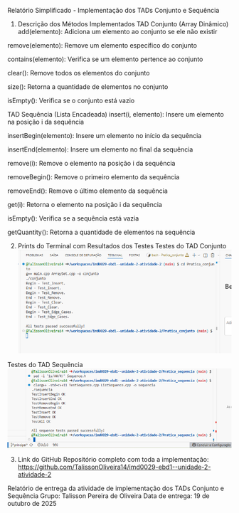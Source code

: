 Relatório Simplificado - Implementação dos TADs Conjunto e Sequência
1. Descrição dos Métodos Implementados
TAD Conjunto (Array Dinâmico)
add(elemento): Adiciona um elemento ao conjunto se ele não existir

remove(elemento): Remove um elemento específico do conjunto

contains(elemento): Verifica se um elemento pertence ao conjunto

clear(): Remove todos os elementos do conjunto

size(): Retorna a quantidade de elementos no conjunto

isEmpty(): Verifica se o conjunto está vazio

TAD Sequência (Lista Encadeada)
insert(i, elemento): Insere um elemento na posição i da sequência

insertBegin(elemento): Insere um elemento no início da sequência

insertEnd(elemento): Insere um elemento no final da sequência

remove(i): Remove o elemento na posição i da sequência

removeBegin(): Remove o primeiro elemento da sequência

removeEnd(): Remove o último elemento da sequência

get(i): Retorna o elemento na posição i da sequência

isEmpty(): Verifica se a sequência está vazia

getQuantity(): Retorna a quantidade de elementos na sequência

2. Prints do Terminal com Resultados dos Testes
Testes do TAD Conjunto
![Teste TAD Conjunto](./prints/TAD_conjunto.png)


Testes do TAD Sequência
![Teste TAD Sequência](./prints/TAD_sequencia.png)

3. Link do GitHub
Repositório completo com toda a implementação:
https://github.com/TalissonOliveira14/imd0029-ebd1--unidade-2-atividade-2

Relatório de entrega da atividade de implementação dos TADs Conjunto e Sequência
Grupo: Talisson Pereira de Oliveira
Data de entrega: 19 de outubro de 2025

